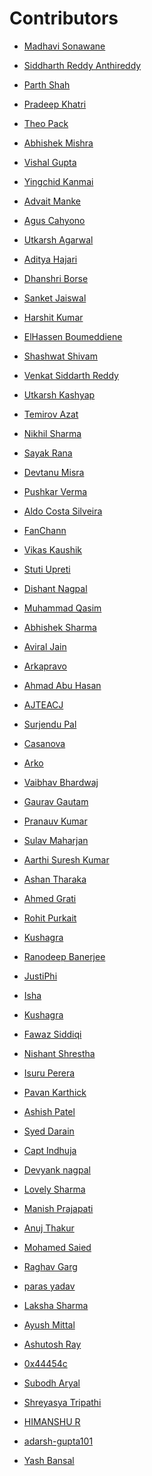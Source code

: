 # Contributors
- <a href="https://github.com/CODING-Enthusiast9857" target="_blank">Madhavi Sonawane</a>

- <a href="https://github.com/Siddharth2812" target="_blank">Siddharth Reddy Anthireddy</a>

- <a href="https://github.com/codingis4noobs2" target="_blank">Parth Shah</a>

- <a href="https://github.com/PradeepKhatri" target="_blank">Pradeep Khatri</a>

- <a href="https://github.com/FuriKuri" target="_blank">Theo Pack</a>

- <a href="https://github.com/Unseen-firebrand" target="_blank">Abhishek Mishra</a>

- <a href="https://github.com/guptamanu409" target="_blank">Vishal Gupta</a>

- <a href="https://github.com/Yingchid" target="_blank">Yingchid Kanmai</a>

- <a href="https://github.com/TGFlame" target="_blank">Advait Manke</a>

- <a href="https://github.com/balitax" target="_blank">Agus Cahyono</a>

- <a href="https://github.com/TGFlame" target="_blank">Utkarsh Agarwal</a>

- <a href="https://github.com/adityahajari14" target="_blank">Aditya Hajari</a>

- <a href="https://github.com/Dhanshriborse" target="_blank">Dhanshri Borse</a>

- <a href="https://github.com/SanketJ29" target="_blank">Sanket Jaiswal</a>

- <a href="https://github.com/harshitkumar77" target="_blank">Harshit Kumar</a>

- <a href="https://github.com/Elhasssen" target="_blank">ElHassen Boumeddiene</a>

- <a href="https://github.com/Shashwat49" target="_blank">Shashwat Shivam</a>

- <a href="https://github.com/venkat-siddarth" target="_blank">Venkat Siddarth Reddy</a>

- <a href="https://github.com/mrgentlemanus" target="_blank">Utkarsh Kashyap</a>

- <a href="https://github.com/temirovazat" target="_blank">Temirov Azat</a>

- <a href="https://github.com/Nikhilcode123" target="_blank">Nikhil Sharma</a>

- <a href="https://github.com/Sayak-Rana" target="_blank">Sayak Rana</a>

- <a href="https://github.com/devtanumisra" target="_blank">Devtanu Misra</a>

- <a href="https://github.com/pushkar2112" target="_blank">Pushkar Verma</a>

- <a href="https://github.com/backtoaldo" target="_blank">Aldo Costa Silveira</a>

- <a href="https://github.com/fanchann" target="_blank">FanChann</a>

- <a href="https://github.com/vipul723" target="_blank">Vikas Kaushik</a>

- <a href="https://github.com/thestuti" target="_blank">Stuti Upreti</a>

- <a href="https://github.com/Dishant10" target="_blank">Dishant Nagpal</a>

- <a href="https://github.com/qasim0014" target="_blank">Muhammad Qasim</a>

- <a href="https://github.com/Abhisharma85" target="_blank">Abhishek Sharma</a>

- <a href="https://github.com/Aviral2002" target="_blank">Aviral Jain</a>

- <a href="https://github.com/arka9088" target="_blank">Arkapravo</a>

- <a href="https://github.com/eby8zevin" target="_blank">Ahmad Abu Hasan</a>

- <a href="https://github.com/AJTEACH" target="_blank">AJTEACJ</a>

- <a href="https://github.com/surjendu104" target="_blank">Surjendu Pal</a>

- <a href="https://github.com/thecasanovaa" target="_blank">Casanova</a>

- <a href="https://github.com/beingcoder29" target="_blank">Arko</a>

- <a href="https://github.com/vaibhavx42" target="_blank">Vaibhav Bhardwaj</a>

- <a href="https://github.com/gauravgautam00" target="_blank">Gaurav Gautam</a>

- <a href="https://github.com/Pranauv-Kumar1803" target="_blank">Pranauv Kumar</a>

- <a href="https://github.com/sulavmhrzn" target="_blank">Sulav Maharjan</a>

- <a href="https://github.com/ask-1710" target="_blank">Aarthi Suresh Kumar</a>

- <a href="https://github.com/ashan-tharaka" target="_blank">Ashan Tharaka</a>

- <a href="https://github.com/AhmedGrati" target="_blank">Ahmed Grati</a>

- <a href="https://github.com/codeswithroh" target="_blank">Rohit Purkait</a>

- <a href="https://github.com/kushagra-a" target="_blank">Kushagra</a>

- <a href="https://github.com/ranodeepbanerjee" target="_blank">Ranodeep Banerjee</a>

- <a href="https://github.com/Justiphi" target="_blank">JustiPhi</a>

- <a href="https://github.com/Isha333-web" target="_blank">Isha</a>

- <a href="https://github.com/kushagra-a" target="_blank">Kushagra</a>

- <a href="https://github.com/fawazsiddiqi" target="_blank">Fawaz Siddiqi</a>

- <a href="https://github.com/sNishant011" target="_blank">Nishant Shrestha</a>

- <a href="https://github.com/Isuruperera18" target="_blank">Isuru Perera</a>

- <a href="https://github.com/Mre11i0t" target="_blank">Pavan Karthick</a>

- <a href="https://github.com/Ashishatel" target="_blank">Ashish Patel</a>

- <a href="https://github.com/Darainn" target="_blank">Syed Darain</a>

- <a href="https://github.com/CaptIndhuja" target="_blank">Capt Indhuja</a>

- <a href="https://github.com/2devyank" target="_blank">Devyank nagpal</a>

- <a href="https://github.com/CoderLovely08" target="_blank">Lovely Sharma</a>

- <a href="https://github.com/Manish19629" target="_blank">Manish Prajapati</a>

- <a href="https://github.com/anuj-thakur-513" target="_blank">Anuj Thakur</a>

- <a href="https://github.com/Moglten" target="_blank">Mohamed Saied</a>

- <a href="https://github.com/grraghav120" target="_blank">Raghav Garg</a>

- <a href="https://github.com/parasyadav08" target="_blank">paras yadav</a>

- <a href="https://github.com/laksh1270" target="_blank">Laksha Sharma</a>

- <a href="https://github.com/AyushMittal10" target="_blank">Ayush Mittal</a>

- <a href="https://github.com/Ashutosh-Ray" target="_blank">Ashutosh Ray</a>

- <a href="https://github.com/0x44454c" target="_blank">0x44454c</a>

- <a href="https://github.com/asubodh" target="_blank">Subodh Aryal</a>

- <a href="https://github.com/shreyasya07" target="_blank">Shreyasya Tripathi</a>


- <a href="https://github.com/heyhimansh" target="_blank">HIMANSHU R</a>

- <a href="https://github.com/adarsh-gupta101" target="_blank">adarsh-gupta101</a>

- <a href="https://github.com/Yash9460" target="_blank">Yash Bansal</a>


>
